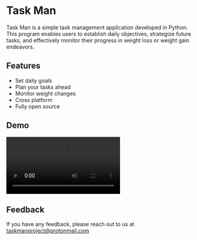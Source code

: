 
# Task Man

Task Man is a simple task management application developed in Python. This program enables users to establish daily objectives, strategize future tasks, and effectively monitor their progress in weight loss or weight gain endeavors.


## Features

- Set daily goals
- Plan your tasks ahead
- Monitor weight changes
- Cross platform
- Fully open source


## Demo

![](https://github.com/Mega-Kranus/TaskMan/blob/main/Resources/taskman_demo.mkv)


## Feedback

If you have any feedback, please reach out to us at taskmanproject@protonmail.com

